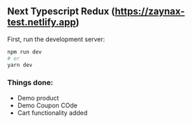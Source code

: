 ## Next Typescript Redux (https://zaynax-test.netlify.app)

First, run the development server:

```bash
npm run dev
# or
yarn dev
```

### Things done:
* Demo product
* Demo Coupon COde
* Cart functionality added

